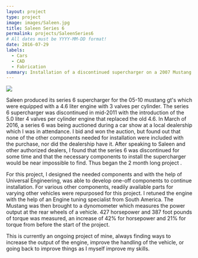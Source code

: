 ```yaml
---
layout: project
type: project
image: images/Saleen.jpg
title: Saleen Series 6
permalink: projects/SaleenSeries6
# All dates must be YYYY-MM-DD format!
date: 2016-07-29
labels:
  - Cars
  - CAD
  - Fabrication
summary: Installation of a discontinued supercharger on a 2007 Mustang GT.
---
```


<img class="ui image" src="{{ site.baseurl }}/images/IMG_2987.png">

Saleen produced its series 6 supercharger for the 05-10 mustang gt's which were equipped with a 4.6 liter engine with 3 valves per cylinder. The series 6 supercharger was discontinued in mid-2011 with the introduction of the 5.0 liter 4 valves per cylinder engine that replaced the old 4.6. In March of 2016, a series 6 was being auctioned during a car show at a local dealership which I was in attendance. I bid and won the auction, but found out that none of the other components needed for installation were included with the purchase, nor did the dealership have it. After speaking to Saleen and other authorized dealers, I found that the series 6 was discontinued for some time and that the necessary components to install the supercharger would be near impossible to find. Thus began the 2 month long project .

For this project, I designed the needed components and with the help of Universal Engineering, was able to develop one-off components to continue installation. For various other components, readily available parts for varying other vehicles were repurposed for this project. I retuned the engine with the help of an Engine tuning specialist from South America. The Mustang was then brought to a dynomometer which measures the power output at the rear wheels of a vehicle. 427 horsepower and 387 foot pounds of torque was measured, an increase of 42% for horsepower and 21% for torque from before the start of the project. 

This is currently an ongoing project of mine, always finding ways to increase the output of the engine, improve the handling of the vehicle, or going back to improve things as I myself improve my skills. 


